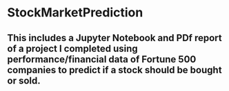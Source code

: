 # StockMarketPrediction

## This includes a Jupyter Notebook and PDf report of a project I completed using performance/financial data of Fortune 500 companies to predict if a stock should be bought or sold.
